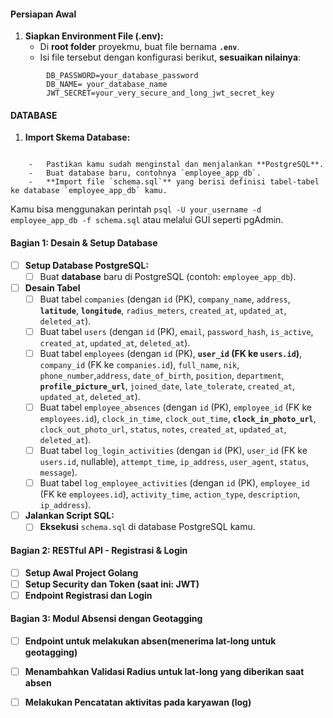#### Persiapan Awal

1.  **Siapkan Environment File (.env):**
    -   Di **root folder** proyekmu, buat file bernama **`.env`**.
    -   Isi file tersebut dengan konfigurasi berikut, **sesuaikan nilainya**:
```
        DB_PASSWORD=your_database_password
        DB_NAME= your_database_name
        JWT_SECRET=your_very_secure_and_long_jwt_secret_key
```
#### DATABASE

1. **Import Skema Database:**
```

    -   Pastikan kamu sudah menginstal dan menjalankan **PostgreSQL**.
    -   Buat database baru, contohnya `employee_app_db`.
    -   **Import file `schema.sql`** yang berisi definisi tabel-tabel ke database `employee_app_db` kamu. 
```
Kamu bisa menggunakan perintah `psql -U your_username -d employee_app_db -f schema.sql` atau melalui GUI seperti pgAdmin.

#### Bagian 1: Desain & Setup Database
-   [ ] **Setup Database PostgreSQL:**
    -   [ ] Buat **database** baru di PostgreSQL (contoh: `employee_app_db`).
-   [ ] **Desain Tabel**
    -   [ ] Buat tabel `companies` (dengan `id` (PK), `company_name`, `address`, **`latitude`**, **`longitude`**, `radius_meters`, `created_at`, `updated_at`, `deleted_at`).
    -   [ ] Buat tabel `users` (dengan `id` (PK), `email`, `password_hash`, `is_active`, `created_at`, `updated_at`, `deleted_at`).
    -   [ ] Buat tabel `employees` (dengan `id` (PK), **`user_id` (FK ke `users.id`)**, `company_id` (FK ke `companies.id`), `full_name`, `nik`, `phone_number`,`address`, `date_of_birth`, `position`, `department`, **`profile_picture_url`**, `joined_date`, `late_tolerate`, `created_at`, `updated_at`, `deleted_at`).
    -   [ ] Buat tabel `employee_absences` (dengan `id` (PK), `employee_id` (FK ke `employees.id`), `clock_in_time`, `clock_out_time`, **`clock_in_photo_url`**, `clock_out_photo_url`, `status`, `notes`, `created_at`, `updated_at`, `deleted_at`).
    -   [ ] Buat tabel `log_login_activities` (dengan `id` (PK), `user_id` (FK ke `users.id`, nullable), `attempt_time`, `ip_address`, `user_agent`, `status`, `message`).
    -   [ ] Buat tabel `log_employee_activities` (dengan `id` (PK), `employee_id` (FK ke `employees.id`), `activity_time`, `action_type`, `description`, `ip_address`).
-   [ ] **Jalankan Script SQL:**
    -   [ ] **Eksekusi** `schema.sql` di database PostgreSQL kamu.
#### Bagian 2: RESTful API - Registrasi & Login
-   [ ] **Setup Awal Project Golang**
-   [ ] **Setup Security dan Token (saat ini: JWT)**
-   [ ] **Endpoint Registrasi dan Login**
#### Bagian 3: Modul Absensi dengan Geotagging
-   [ ] **Endpoint untuk melakukan absen(menerima lat-long untuk geotagging)**
-   [ ] **Menambahkan Validasi Radius untuk lat-long yang diberikan saat absen**
-   [ ] **Melakukan Pencatatan aktivitas pada karyawan (log)**

